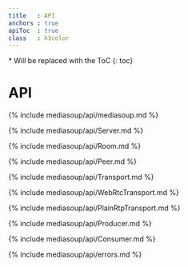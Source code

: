 ```yaml
---
title   : API
anchors : true
apiToc  : true
class   : h3color
---
```



<div markdown="1" class="api-toc-wrapper">
  * Will be replaced with the ToC
  {: toc}
</div>

<div markdown="1" class="api-toc-button">
</div>


# API

{% include mediasoup/api/mediasoup.md %}

{% include mediasoup/api/Server.md %}

{% include mediasoup/api/Room.md %}

{% include mediasoup/api/Peer.md %}

{% include mediasoup/api/Transport.md %}

{% include mediasoup/api/WebRtcTransport.md %}

{% include mediasoup/api/PlainRtpTransport.md %}

{% include mediasoup/api/Producer.md %}

{% include mediasoup/api/Consumer.md %}

{% include mediasoup/api/errors.md %}
